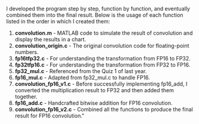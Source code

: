I developed the program step by step, function by function, and eventually combined them into the final result. 
Below is the usage of each function listed in the order in which I created them:

1. **convolution.m** - MATLAB code to simulate the result of convolution and display the results in a chart.
2. **convolution_origin.c** - The original convolution code for floating-point numbers.
3. **fp16tfp32.c** - For understanding the transformation from FP16 to FP32.
4. **fp32tfp16.c** - For understanding the transformation from FP32 to FP16.
5. **fp32_mul.c** - Referenced from the Quiz 1 of last year.
6. **fp16_mul.c** - Adapted from fp32_mul.c to handle FP16.
7. **convolution_fp16_v1.c** - Before successfully implementing fp16_add, I converted the multiplication result to FP32 and then added them together.
8. **fp16_add.c** - Handcrafted bitwise addition for FP16 convolution.
9. **convolution_fp16_v2.c** - Combined all the functions to produce the final result for FP16 convolution."
